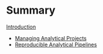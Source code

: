 # Summary

[Introduction](README.md)

- [Managing Analytical Projects](./chapter_1_project_management.md)
- [Reproducible Analytical Pipelines](./chapter_2_reproducible_pipelines.md)

